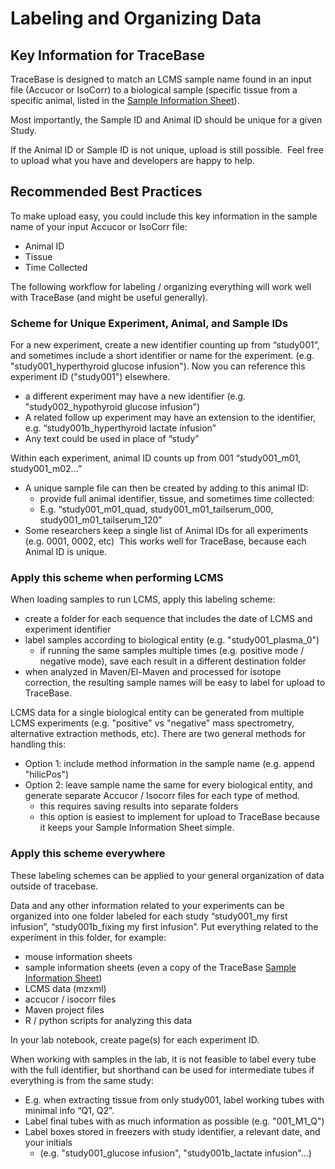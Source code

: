 # Labeling and Organizing Data

## Key Information for TraceBase
TraceBase is designed to match an LCMS sample name found in an input file (Accucor or IsoCorr) to a biological sample (specific tissue from a specific animal, listed in the [Sample Information Sheet](Sample%20Information%20Sheet.md)).

Most importantly, the Sample ID and Animal ID should be unique for a given Study.

If the Animal ID or Sample ID is not unique, upload is still possible.  Feel free to upload what you have and developers are happy to help.

## Recommended Best Practices

To make upload easy, you could include this key information in the sample name of your input Accucor or IsoCorr file:

 - Animal ID
 - Tissue
 - Time Collected

The following workflow for labeling / organizing everything will work well with TraceBase (and might be useful generally).

### Scheme for Unique Experiment, Animal, and Sample IDs

For a new experiment, create a new identifier counting up from “study001”, and sometimes include a short identifier or name for the experiment. (e.g. "study001_hyperthyroid glucose infusion").  Now you can reference this experiment ID ("study001") elsewhere.

- a different experiment may have a new identifier (e.g. "study002_hypothyroid glucose infusion")
- A related follow up experiment may have an extension to the identifier, e.g. “study001b_hyperthyroid lactate infusion”
- Any text could be used in place of “study”

Within each experiment, animal ID counts up from 001 “study001_m01, study001_m02…”

-   A unique sample file can then be created by adding to this animal ID:
	- provide full animal identifier, tissue, and sometimes time collected:
	- E.g. “study001_m01_quad, study001_m01_tailserum_000, study001_m01_tailserum_120”
- Some researchers keep a single list of Animal IDs for all experiments (e.g. 0001, 0002, etc)  This works well for TraceBase, because each Animal ID is unique.


### Apply this scheme when performing LCMS

When loading samples to run LCMS, apply this labeling scheme:

 - create a folder for each sequence that includes the date of LCMS and experiment identifier
 - label samples according to biological entity (e.g. "study001_plasma_0")
	 - if running the same samples multiple times (e.g. positive mode / negative mode), save each result in a different destination folder
 - when analyzed in Maven/El-Maven and processed for isotope correction, the resulting sample names will be easy to label for upload to TraceBase.

LCMS data for a single biological entity can be generated from multiple LCMS experiments (e.g. "positive" vs "negative" mass spectrometry, alternative extraction methods, etc). There are two general methods for handling this:

 - Option 1:  include method information in the sample name (e.g. append "hilicPos")
 - Option 2: leave sample name the same for every biological entity, and generate separate Accucor / Isocorr files for each type of method.
	- this requires saving results into separate folders
	- this option is easiest to implement for upload to TraceBase because it keeps your Sample Information Sheet simple.


### Apply this scheme everywhere

These labeling schemes can be applied to your general organization of data outside of tracebase.

Data and any other information related to your experiments can be organized into one folder labeled for each study “study001_my first infusion”, “study001b_fixing my first infusion”.  Put everything related to the experiment in this folder, for example:

 - mouse information sheets
 - sample information sheets (even a copy of the TraceBase [Sample Information Sheet](Sample%20Information%20Sheet.md))
 - LCMS data (mzxml)
 - accucor / isocorr files
 - Maven project files
 - R / python scripts for analyzing this data

In your lab notebook, create page(s) for each experiment ID.

When working with samples in the lab, it is not feasible to label every tube with the full identifier, but shorthand can be used for intermediate tubes if everything is from the same study:

 - E.g. when extracting tissue from only study001, label working tubes with minimal info “Q1, Q2”.
 - Label final tubes with as much information as possible (e.g. "001_M1_Q")
 - Label boxes stored in freezers with study identifier, a relevant date, and your initials
	 - (e.g. "study001_glucose infusion", "study001b_lactate infusion"...)


